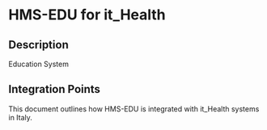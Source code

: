 # HMS-EDU for it_Health

## Description

Education System

## Integration Points

This document outlines how HMS-EDU is integrated with it_Health systems in Italy.
